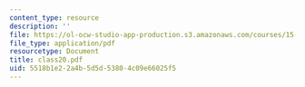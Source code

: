 ```yaml
---
content_type: resource
description: ''
file: https://ol-ocw-studio-app-production.s3.amazonaws.com/courses/15-535-business-analysis-using-financial-statements-spring-2003/5518b1e22a4b5d5d53804c09e66025f5_class20.pdf
file_type: application/pdf
resourcetype: Document
title: class20.pdf
uid: 5518b1e2-2a4b-5d5d-5380-4c09e66025f5
---
```


